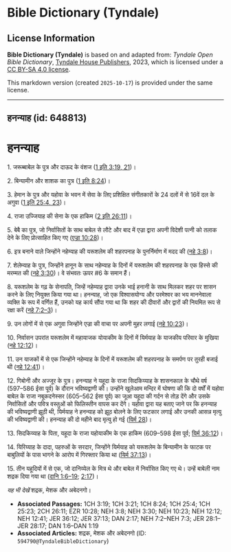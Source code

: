 # Bible Dictionary (Tyndale)

## License Information

**Bible Dictionary (Tyndale)** is based on and adapted from: _Tyndale Open Bible Dictionary_, [Tyndale House Publishers](https://tyndaleopenresources.com/), 2023, which is licensed under a [CC BY-SA 4.0 license](https://creativecommons.org/licenses/by-sa/4.0/legalcode.en).

This markdown version (created `2025-10-17`) is provided under the same license.



--------------------------------

## हनन्याह (id: 648813)

हनन्याह
=======

1\. जरूब्बाबेल के पुत्र और दाऊद के वंशज ([1 इति 3:19, 21](https://ref.ly/1Chr3:19,1Chr3:21))।

2\. बिन्यामीन और शाशक का पुत्र ([1 इति 8:24](https://ref.ly/1Chr8:24))।

3\. हेमान के पुत्र और यहोवा के भवन में सेवा के लिए प्रशिक्षित संगीतकारों के 24 दलों में से 16वें दल के अगुवा ([1 इति 25:4, 23](https://ref.ly/1Chr25:4,1Chr25:23))।

4\. राजा उज्जियाह की सेना के एक हाकिम ([2 इति 26:11](https://ref.ly/2Chr26:11))।

5\. बेबै का पुत्र, जो निर्वासितों के साथ बाबेल से लौटे और बाद में एज्रा द्वारा अपनी विदेशी पत्नी को तलाक देने के लिए प्रोत्साहित किए गए ([एज्रा 10:28](https://ref.ly/Ezra10:28))।

6\. इत्र बनाने वाले जिन्होंने नहेम्याह की यरूशलेम की शहरपनाह के पुनर्निर्माण में मदद की ([नहे 3:8](https://ref.ly/Neh3:8))।

7\. शेलेम्याह के पुत्र, जिन्होंने हानून के साथ नहेम्याह के दिनों में यरूशलेम की शहरपनाह के एक हिस्से की मरम्मत की ([नहे 3:30](https://ref.ly/Neh3:30))। वे संभवतः ऊपर \#6 के समान हैं।

8\. यरूशलेम के गढ़ के सेनापति, जिन्हें नहेम्याह द्वारा उनके भाई हनानी के साथ मिलकर शहर पर शासन करने के लिए नियुक्त किया गया था। हनन्याह, जो एक विश्वासयोग्य और परमेश्वर का भय माननेवाला व्यक्ति के रूप में वर्णित हैं, उनको यह कार्य सौंपा गया था कि शहर की दीवारों और द्वारों की नियमित रूप से रक्षा करें ([नहे 7:2–3](https://ref.ly/Neh7:2-Neh7:3))।

9\. उन लोगों में से एक अगुवा जिन्होंने एज्रा की वाचा पर अपनी मुहर लगाई ([नहे 10:23](https://ref.ly/Neh10:23))।

10\. निर्वासन उपरांत यरूशलेम में महायाजक योयाकीम के दिनों में यिर्मयाह के याजकीय परिवार के मुखिया ([नहे 12:12](https://ref.ly/Neh12:12))।

11\. उन याजकों में से एक जिन्होंने नहेम्याह के दिनों में यरूशलेम की शहरपनाह के समर्पण पर तुरही बजाई थी ([नहे 12:41](https://ref.ly/Neh12:41))।

12\. गिबोनी और अज्जूर के पुत्र। हनन्याह ने यहूदा के राजा सिदकिय्याह के शासनकाल के चौथे वर्ष (597–586 ईसा पूर्व) के दौरान भविष्यद्वाणी की। उन्होंने खुलेआम मन्दिर में घोषणा की कि दो वर्षों में यहोवा बाबेल के राजा नबूकदनेस्सर (605–562 ईसा पूर्व) का जूआ यहूदा की गर्दन से तोड़ देंगे और उसके निर्वासितों और पवित्र वस्तुओं को फिलिस्तीन वापस कर देंगे। यहोवा द्वारा यह बताए जाने पर कि हनन्याह की भविष्यद्वाणी झूठी थी, यिर्मयाह ने हनन्याह को झूठ बोलने के लिए फटकार लगाई और उनकी आसन्न मृत्यु की भविष्यद्वाणी की। हनन्याह की दो महीने बाद मृत्यु हो गई ([यिर्म 28](https://ref.ly/Jer28:1-Jer28:17))।

13\. सिदकिय्याह के पिता, यहूदा के राजा यहोयाकीम के एक हाकिम (609–598 ईसा पूर्व; [यिर्म 36:12](https://ref.ly/Jer36:12))।

14\. यिरिय्याह के दादा, पहरुओं के सरदार, जिन्होंने यिर्मयाह को यरूशलेम के बिन्यामीन के फाटक पर बाबुलियों के पास भागने के आरोप में गिरफ्तार किया था ([यिर्म 37:13](https://ref.ly/Jer37:13))।

15\. तीन यहूदियों में से एक, जो दानिय्येल के मित्र थे और बाबेल में निर्वासित किए गए थे। उन्हें बाबेली नाम शद्रक दिया गया था ([दानि 1:6–19](https://ref.ly/Dan1:6-Dan1:19); [2:17](https://ref.ly/Dan2:17))।

*यह भी देखें* शद्रक, मेशक और अबेदनगो।

* **Associated Passages:** 1CH 3:19; 1CH 3:21; 1CH 8:24; 1CH 25:4; 1CH 25:23; 2CH 26:11; EZR 10:28; NEH 3:8; NEH 3:30; NEH 10:23; NEH 12:12; NEH 12:41; JER 36:12; JER 37:13; DAN 2:17; NEH 7:2–NEH 7:3; JER 28:1–JER 28:17; DAN 1:6–DAN 1:19
* **Associated Articles:** शद्रक, मेशक और अबेदनगो (ID: `594790@TyndaleBibleDictionary`)

